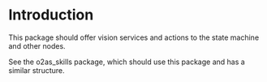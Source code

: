 # Introduction

This package should offer vision services and actions to the state machine and other nodes.

See the o2as_skills package, which should use this package and has a similar structure.
